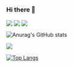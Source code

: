 ### Hi there 👋

<a>
  <img align="center" src="https://github-readme-stats.vercel.app/api?username=yonghoon-jung&show_icons=true&theme=radical" />
</a>
<a>
  <img align="center" src="https://komarev.com/ghpvc/?username=yonghoon-jung&color=blueviolet&" />
</a>
<a>
  <img align="center" src="https://github-readme-stats.vercel.app/api/top-langs/?username=yonghoon-jung)](https://github.com/anuraghazra/github-readme-stats" />
</a>

<!-- 통계를 나타냄 -->
![Anurag's GitHub stats](https://github-readme-stats.vercel.app/api?username=yonghoon-jung&show_icons=true&theme=radical)

<!-- 조회수를 나타냄 -->
![](https://komarev.com/ghpvc/?username=yonghoon-jung&color=blueviolet&)

<!-- 사용하는 언어를 나타냄 -->
[![Top Langs](https://github-readme-stats.vercel.app/api/top-langs/?username=yonghoon-jung)](https://github.com/anuraghazra/github-readme-stats)

<!--
**Yonghoon-Jung/Yonghoon-Jung** is a ✨ _special_ ✨ repository because its `README.md` (this file) appears on your GitHub profile.

Here are some ideas to get you started:

- 🔭 I’m currently working on ...
- 🌱 I’m currently learning ...
- 👯 I’m looking to collaborate on ...
- 🤔 I’m looking for help with ...
- 💬 Ask me about ...
- 📫 How to reach me: ...
- 😄 Pronouns: ...
- ⚡ Fun fact: ...
-->
